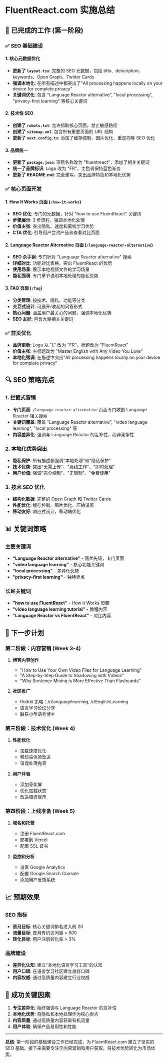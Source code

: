 # FluentReact.com 实施总结

## 🎯 已完成的工作 (第一阶段)

### ✅ SEO 基础建设

#### 1. 核心元数据优化

- **更新了 `layout.tsx`**: 完整的 SEO 元数据，包括 title、description、keywords、Open Graph、Twitter Cards
- **强调本地化**: 在所有描述中都突出了"All processing happens locally on your device for complete privacy"
- **关键词优化**: 包含 "Language Reactor alternative", "local processing", "privacy-first learning" 等核心关键词

#### 2. 技术性 SEO

- **创建了 `robots.txt`**: 允许抓取核心页面，禁止敏感路径
- **创建了 `sitemap.xml`**: 包含所有重要页面的 URL 结构
- **更新了 `next.config.ts`**: 添加了缓存控制、图片优化、重定向等 SEO 优化

#### 3. 品牌统一

- **更新了 `package.json`**: 项目名称改为 "fluentreact"，添加了相关关键词
- **统一了品牌标识**: Logo 改为 "FR"，主色调保持蓝色渐变
- **更新了 README.md**: 完全重写，突出品牌特色和本地化优势

### ✅ 核心页面开发

#### 1. How It Works 页面 (`/how-it-works`)

- **SEO 优化**: 专门的元数据，针对 "how to use FluentReact" 关键词
- **步骤展示**: 3 步流程，强调本地化处理
- **价值主张**: 突出隐私、速度和离线学习优势
- **CTA 优化**: 引导用户尝试产品和查看对比页面

#### 2. Language Reactor Alternative 页面 (`/language-reactor-alternative`)

- **SEO 杀手锏**: 专门针对 "Language Reactor alternative" 搜索
- **详细对比**: 功能对比表格，突出 FluentReact 的优势
- **使用场景**: 展示本地视频文件的学习场景
- **隐私强调**: 专门章节说明本地处理的隐私优势

#### 3. FAQ 页面 (`/faq`)

- **分类管理**: 按技术、隐私、功能等分类
- **交互式设计**: 可展开/收起的问答形式
- **核心问题**: 涵盖用户最关心的问题，强调本地化优势
- **SEO 友好**: 包含大量相关关键词

### ✅ 首页优化

- **品牌更新**: Logo 从 "L" 改为 "FR"，标题改为 "FluentReact"
- **价值主张**: 主标题改为 "Master English with Any Video You Love"
- **本地化强调**: 在描述中突出"All processing happens locally on your device for complete privacy"

## 🔍 SEO 策略亮点

### 1. 拦截式营销

- **专门页面**: `/language-reactor-alternative` 页面专门收割 Language Reactor 相关搜索
- **关键词覆盖**: 覆盖 "Language Reactor alternative", "video language learning", "local processing" 等
- **内容差异化**: 强调与 Language Reactor 的互补性，而非竞争性

### 2. 本地化优势突出

- **隐私保护**: 所有描述都强调"本地处理"和"隐私保护"
- **技术优势**: 突出"无需上传"、"离线工作"、"即时处理"
- **用户价值**: 强调"完全控制"、"无限制"、"免费使用"

### 3. 技术 SEO 优化

- **结构化数据**: 完整的 Open Graph 和 Twitter Cards
- **性能优化**: 缓存控制、图片优化、压缩设置
- **移动友好**: 响应式设计，移动端优化

## 📊 关键词策略

### 主要关键词

- **"Language Reactor alternative"** - 高优先级，专门页面
- **"video language learning"** - 核心功能关键词
- **"local processing"** - 差异化优势
- **"privacy-first learning"** - 独特卖点

### 长尾关键词

- **"how to use FluentReact"** - How It Works 页面
- **"video language learning tutorial"** - 教程内容
- **"Language Reactor vs FluentReact"** - 对比内容

## 🚀 下一步计划

### 第二阶段：内容营销 (Week 3-4)

1. **博客内容创作**

   - "How to Use Your Own Video Files for Language Learning"
   - "A Step-by-Step Guide to Shadowing with Videos"
   - "Why Sentence Mining is More Effective Than Flashcards"

2. **社区推广**
   - Reddit 策略：/r/languagelearning, /r/EnglishLearning
   - 语言学习论坛分享
   - 联系小型语言博主

### 第三阶段：技术优化 (Week 4)

1. **性能优化**

   - 加载速度优化
   - 移动端体验改进
   - 错误处理完善

2. **用户体验**
   - 添加骨架屏
   - 优化加载状态
   - 改进错误提示

### 第四阶段：上线准备 (Week 5)

1. **域名和托管**

   - 注册 FluentReact.com
   - 部署到 Vercel
   - 配置 SSL 证书

2. **监控和分析**
   - 设置 Google Analytics
   - 配置 Google Search Console
   - 添加用户反馈系统

## 📈 预期效果

### SEO 指标

- **首月目标**: 核心关键词排名进入前 20
- **流量目标**: 首月有机访问量 > 500
- **转化目标**: 用户注册转化率 > 3%

### 品牌建设

- **差异化认知**: 建立"本地化语言学习工具"的认知
- **用户口碑**: 在语言学习社区建立良好口碑
- **内容权威**: 通过高质量内容建立行业权威

## 🎯 成功关键因素

1. **专注差异化**: 始终强调与 Language Reactor 的互补性
2. **本地化优势**: 将隐私和本地处理作为核心卖点
3. **内容质量**: 通过高质量内容获取有机流量
4. **用户体验**: 确保产品易用性和性能

---

**总结**: 第一阶段的基础建设工作已经完成，为 FluentReact.com 建立了坚实的 SEO 基础。接下来需要专注于内容营销和用户获取，将技术优势转化为市场优势。
